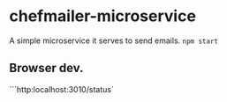 # chefmailer-microservice
A simple microservice it serves to send emails. 
```npm start```

## Browser dev. 

```http:localhost:3010/status`
